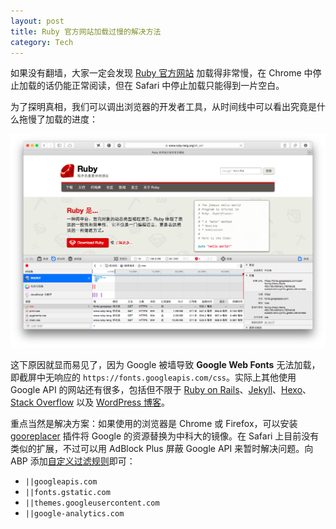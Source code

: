 ```yaml
---
layout: post
title: Ruby 官方网站加载过慢的解决方法
category: Tech
---
```


如果没有翻墙，大家一定会发现 [Ruby 官方网站](https://www.ruby-lang.org/) 加载得非常慢，在 Chrome 中停止加载的话仍能正常阅读，但在 Safari 中停止加载只能得到一片空白。

为了探明真相，我们可以调出浏览器的开发者工具，从时间线中可以看出究竟是什么拖慢了加载的进度：

![屏幕快照](/images/ruby-official-website-00.png)

<!--more-->

这下原因就显而易见了，因为 Google 被墙导致 **Google Web Fonts** 无法加载，即截屏中无响应的 `https://fonts.googleapis.com/css`。实际上其他使用 Google API 的网站还有很多，包括但不限于 [Ruby on Rails](http://rubyonrails.org/)、[Jekyll](http://jekyllrb.com/)、[Hexo](http://hexo.io/)、[Stack Overflow](https://stackoverflow.com/) 以及 [WordPress 博客](https://wordpress.org/plugins/disable-google-fonts/)。

重点当然是解决方案：如果使用的浏览器是 Chrome 或 Firefox，可以安装 [gooreplacer](http://liujiacai.net/gooreplacer/) 插件将 Google 的资源替换为中科大的镜像。在 Safari 上目前没有类似的扩展，不过可以用 AdBlock Plus 屏蔽 Google API 来暂时解决问题。向 ABP 添加[自定义过滤规则](https://adblockplus.org/zh_CN/filters)即可：

* `||googleapis.com`
* `||fonts.gstatic.com`
* `||themes.googleusercontent.com`
* `||google-analytics.com`
